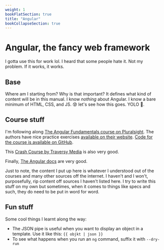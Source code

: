 ```yaml
---
weight: 1
bookFlatSection: true
title: "Angular"
bookCollapseSection: true
---
```


# Angular, the fancy web framework
I gotta use this for work lol. I heard that some people hate it. Not my problem. If it works, it works.

## Base
Where am I starting from? Why is that important? It defines what kind of content will be in this manual. I know *nothing* about Angular. I know a bare minimum of HTML, CSS, and JS. 😰 let's see how this goes. YOLO 🙂.

## Course stuff
I'm following along [The Angular Fundamentals course on Pluralsight](https://www.pluralsight.com/courses/angular-fundamentals).
The authors have nice practice exercises [available on their website](https://jcoop.io/angular-practice-exercises/).
[Code for the course is available on GitHub](https://github.com/jmcooper/angular-fundamentals-files).

This [Crash Course by Traversy Media](https://www.youtube.com/watch?v=3dHNOWTI7H8) is also very good.

Finally, [The Angular docs](https://angular.io/docs) are very good.

Just to note, the content I put up here is whatever I understood out of the courses and many other sources off the internet. I haven't and I won't, purposefully, rip content off sources I haven't listed here. I try to write this stuff on my own but sometimes, when it comes to things like specs and such, they do need to be put in word for word.

## Fun stuff
Some cool things I learnt along the way:
* The JSON pipe is useful when you want to display an object in a template.
Use it like this: `{{ objkt | json }}`
* To see what happens when you run an `ng` command, suffix it with `--dry-run`